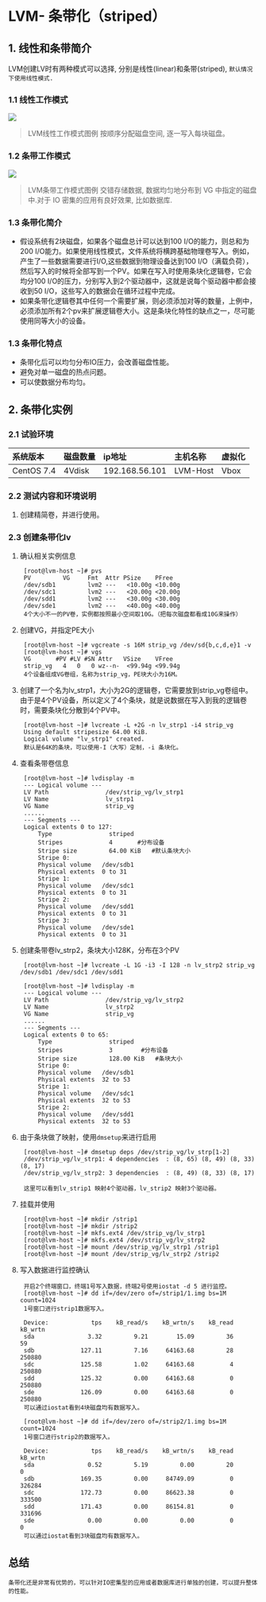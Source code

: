 # LVM- 条带化（striped） 

## 1. 线性和条带简介
 LVM创建LV时有两种模式可以选择, 分别是线性(linear)和条带(striped), `默认情况下使用线性模式.`

### 1.1 线性工作模式

![](../images/LVM/11.png)
>LVM线性工作模式图例
按顺序分配磁盘空间, 逐一写入每块磁盘。

### 1.2 条带工作模式

![](../images/LVM/12.png)
>LVM条带工作模式图例
交错存储数据, 数据均匀地分布到 VG 中指定的磁盘中.对于 IO 密集的应用有良好效果, 比如数据库.

### 1.3 条带化简介
* 假设系统有2块磁盘，如果各个磁盘总计可以达到100 I/O的能力，则总和为200 I/O能力。如果使用线性模式，文件系统将横跨基础物理卷写入。例如，产生了一些数据需要进行I/O,这些数据到物理设备达到100 I/O（满载负荷），然后写入的时候将全部写到一个PV。如果在写入时使用条块化逻辑卷，它会均分100 I/O的压力，分别写入到2个驱动器中，这就是说每个驱动器中都会接收到50 I/O，这些写入的数据会在循环过程中完成。
* 如果条带化逻辑卷其中任何一个需要扩展，则必须添加对等的数量，上例中，必须添加所有2个pv来扩展逻辑卷大小。这是条块化特性的缺点之一，尽可能使用同等大小的设备。

### 1.3 条带化特点
* 条带化后可以均匀分布IO压力，会改善磁盘性能。
* 避免对单一磁盘的热点问题。
* 可以使数据分布均匀。

## 2. 条带化实例

### 2.1 试验环境
|系统版本|磁盘数量|ip地址|主机名称|虚拟化|
|:---|:---|:---|:---|:---|
|CentOS 7.4|4Vdisk|192.168.56.101|LVM-Host|Vbox|

### 2.2 测试内容和环境说明
1. 创建精简卷，并进行使用。

### 2.3 创建条带化lv
1. 确认相关实例信息
        
        [root@lvm-host ~]# pvs
        PV         VG     Fmt  Attr PSize    PFree
        /dev/sdb1         lvm2 ---   <10.00g <10.00g
        /dev/sdc1         lvm2 ---   <20.00g <20.00g
        /dev/sdd1         lvm2 ---   <30.00g <30.00g
        /dev/sde1         lvm2 ---   <40.00g <40.00g
        4个大小不一的PV卷，实例都按照最小空间取10G。（把每次磁盘都看成10G来操作）

2. 创建VG，并指定PE大小

        [root@lvm-host ~]# vgcreate -s 16M strip_vg /dev/sd{b,c,d,e}1 -v
        [root@lvm-host ~]# vgs
        VG       #PV #LV #SN Attr   VSize    VFree
        strip_vg   4   0   0 wz--n-  <99.94g <99.94g
        4个设备组成VG卷组，名称为strip_vg，PE块大小为16M。

3. 创建了一个名为lv_strp1，大小为2G的逻辑卷，它需要放到strip_vg卷组中。由于是4个PV设备，所以定义了4个条块，就是说数据在写入到我的逻辑卷时，需要条块化分散到4个PV中。

        [root@lvm-host ~]# lvcreate -L +2G -n lv_strp1 -i4 strip_vg
        Using default stripesize 64.00 KiB.
        Logical volume "lv_strp1" created.
        默认是64K的条块，可以使用-I（大写）定制，-i 条块化。

4. 查看条带卷信息

        [root@lvm-host ~]# lvdisplay -m
        --- Logical volume ---
        LV Path                /dev/strip_vg/lv_strp1
        LV Name                lv_strp1
        VG Name                strip_vg
        ......
        --- Segments ---
        Logical extents 0 to 127:
            Type                striped
            Stripes             4       #分布设备
            Stripe size         64.00 KiB   #默认条块大小
            Stripe 0:
            Physical volume   /dev/sdb1
            Physical extents  0 to 31
            Stripe 1:
            Physical volume   /dev/sdc1
            Physical extents  0 to 31
            Stripe 2:
            Physical volume   /dev/sdd1
            Physical extents  0 to 31
            Stripe 3:
            Physical volume   /dev/sde1
            Physical extents  0 to 31

5. 创建条带卷lv_strp2，条块大小128K，分布在3个PV
        
        [root@lvm-host ~]# lvcreate -L 1G -i3 -I 128 -n lv_strp2 strip_vg /dev/sdb1 /dev/sdc1 /dev/sdd1

        [root@lvm-host ~]# lvdisplay -m
        --- Logical volume ---
        LV Path                /dev/strip_vg/lv_strp2
        LV Name                lv_strp2
        VG Name                strip_vg
        ......
        --- Segments ---
        Logical extents 0 to 65:
            Type                striped
            Stripes             3        #分布设备
            Stripe size         128.00 KiB   #条块大小
            Stripe 0:
            Physical volume   /dev/sdb1
            Physical extents  32 to 53
            Stripe 1:
            Physical volume   /dev/sdc1
            Physical extents  32 to 53
            Stripe 2:
            Physical volume   /dev/sdd1
            Physical extents  32 to 53   

6. 由于条块做了映射，使用`dmsetup`来进行启用

        [root@lvm-host ~]# dmsetup deps /dev/strip_vg/lv_strp[1-2]
        /dev/strip_vg/lv_strp1: 4 dependencies  : (8, 65) (8, 49) (8, 33) (8, 17)
        /dev/strip_vg/lv_strp2: 3 dependencies  : (8, 49) (8, 33) (8, 17)

        这里可以看到lv_strip1 映射4个驱动器，lv_strip2 映射3个驱动器。

7. 挂载并使用
        
        [root@lvm-host ~]# mkdir /strip1
        [root@lvm-host ~]# mkdir /strip2
        [root@lvm-host ~]# mkfs.ext4 /dev/strip_vg/lv_strp1
        [root@lvm-host ~]# mkfs.ext4 /dev/strip_vg/lv_strp2
        [root@lvm-host ~]# mount /dev/strip_vg/lv_strp1 /strip1
        [root@lvm-host ~]# mount /dev/strip_vg/lv_strp2 /strip2   
8. 写入数据进行监控确认

        开启2个终端窗口，终端1号写入数据，终端2号使用iostat -d 5 进行监控。
        [root@lvm-host ~]# dd if=/dev/zero of=/strip1/1.img bs=1M count=1024
        1号窗口进行strip1数据写入。

        Device:            tps    kB_read/s    kB_wrtn/s    kB_read    kB_wrtn
        sda               3.32         9.21        15.09         36         59
        sdb             127.11         7.16     64163.68         28     250880
        sdc             125.58         1.02     64163.68          4     250880
        sdd             125.32         0.00     64163.68          0     250880
        sde             126.09         0.00     64163.68          0     250880 
        可以通过iostat看到4块磁盘均有数据写入。

        [root@lvm-host ~]# dd if=/dev/zero of=/strip2/1.img bs=1M count=1024
        1号窗口进行strip2的数据写入。

        Device:            tps    kB_read/s    kB_wrtn/s    kB_read    kB_wrtn
        sda               0.52         5.19         0.00         20          0
        sdb             169.35         0.00     84749.09          0     326284
        sdc             172.73         0.00     86623.38          0     333500
        sdd             171.43         0.00     86154.81          0     331696
        sde               0.00         0.00         0.00          0          0
        可以通过iostat看到3块磁盘均有数据写入。

## 总结
    条带化还是非常有优势的，可以针对IO密集型的应用或者数据库进行单独的创建，可以提升整体的性能。
